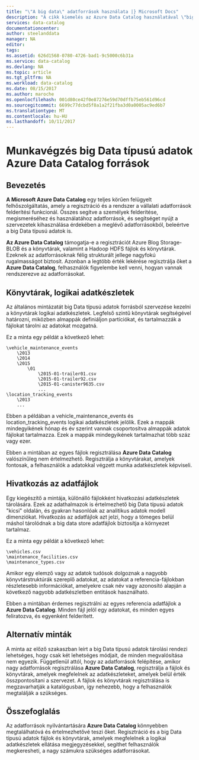 ```yaml
---
title: "\"A big data\" adatforrások használata |} Microsoft Docs"
description: "A cikk kiemelés az Azure Data Catalog használatával \"big data\" adatforrások, beleértve az Azure Blob Storage tárolóban, az Azure Data Lake és a Hadoop HDFS minták – útmutató."
services: data-catalog
documentationcenter: 
author: steelanddata
manager: NA
editor: 
tags: 
ms.assetid: 626d1568-0780-4726-bad1-9c5000c6b31a
ms.service: data-catalog
ms.devlang: NA
ms.topic: article
ms.tgt_pltfrm: NA
ms.workload: data-catalog
ms.date: 08/15/2017
ms.author: maroche
ms.openlocfilehash: 001d80ce42f0e87276e59d70dffb75eb561d96cd
ms.sourcegitcommit: 6699c77dcbd5f8a1a2f21fba3d0a0005ac9ed6b7
ms.translationtype: MT
ms.contentlocale: hu-HU
ms.lasthandoff: 10/11/2017
---
```

# <a name="how-to-work-with-big-data-sources-in-azure-data-catalog"></a>Munkavégzés big Data típusú adatok Azure Data Catalog források
## <a name="introduction"></a>Bevezetés
**A Microsoft Azure Data Catalog** egy teljes körűen felügyelt felhőszolgáltatás, amely a regisztráció és a rendszer a vállalati adatforrások felderítési funkcionál. Összes segítve a személyek felderítése, megismeréséhez és használatához adatforrások, és segítséget nyújt a szervezetek kihasználása érdekében a meglévő adatforrásokból, beleértve a big Data típusú adatok is.

**Az Azure Data Catalog** támogatja-e a regisztrációt Azure Blog Storage-BLOB és a könyvtárak, valamint a Hadoop HDFS fájlok és könyvtárak. Ezeknek az adatforrásoknak félig strukturált jellege nagyfokú rugalmasságot biztosít. Azonban a legtöbb érték lekérése regisztrálja őket a **Azure Data Catalog**, felhasználók figyelembe kell venni, hogyan vannak rendszerezve az adatforrásokat.

## <a name="directories-as-logical-data-sets"></a>Könyvtárak, logikai adatkészletek
Az általános mintázatát big Data típusú adatok forrásból szervezése kezelni a könyvtárak logikai adatkészletek. Legfelső szintű könyvtárak segítségével határozni, miközben almappák definiáljon partíciókat, és tartalmazzák a fájlokat tárolni az adatokat mozgatná.

Ez a minta egy példát a következő lehet:

    \vehicle_maintenance_events
        \2013
        \2014
        \2015
            \01
                \2015-01-trailer01.csv
                \2015-01-trailer92.csv
                \2015-01-canister9635.csv
                ...
    \location_tracking_events
        \2013
        ...

Ebben a példában a vehicle_maintenance_events és location_tracking_events logikai adatkészletek jelölik. Ezek a mappák mindegyikének hónap és év szerint vannak csoportosítva almappák adatok fájlokat tartalmazza. Ezek a mappák mindegyikének tartalmazhat több száz vagy ezer.

Ebben a mintában az egyes fájlok regisztrálása **Azure Data Catalog** valószínűleg nem értelmezhető. Regisztrálja a könyvtárakat, amelyek fontosak, a felhasználók a adatokkal végzett munka adatkészletek képviseli.

## <a name="reference-data-files"></a>Hivatkozás az adatfájlok
Egy kiegészítő a mintája, különálló fájlokként hivatkozási adatkészletek tárolására. Ezek az adathalmazok is értelmezhető big Data típusú adatok "kicsi" oldalán, és gyakran hasonlóak az analitikus adatok modell dimenziókat. Hivatkozás az adatfájlok azt jelzi, hogy a tömeges belül máshol tárolódnak a big data store adatfájlok biztosítja a környezet tartalmaz.

Ez a minta egy példát a következő lehet:

    \vehicles.csv
    \maintenance_facilities.csv
    \maintenance_types.csv

Amikor egy elemző vagy az adatok tudósok dolgoznak a nagyobb könyvtárstruktúrák szereplő adatokat, az adatokat a referencia-fájlokban részletesebb információkat, amelyekre csak név vagy azonosító alapján a következő nagyobb adatkészletben entitások használható.

Ebben a mintában érdemes regisztrálni az egyes referencia adatfájlok a **Azure Data Catalog**. Minden fájl jelöl egy adatokat, és minden egyes feliratozva, és egyenként felderített.

## <a name="alternate-patterns"></a>Alternatív minták
A minta az előző szakaszban leírt a big Data típusú adatok tárolási rendezi lehetséges, hogy csak két lehetséges módjait, de minden megvalósítása nem egyezik. Függetlenül attól, hogy az adatforrások felépítése, amikor nagy adatforrások regisztrálása **Azure Data Catalog**, regisztrálja a fájlok és könyvtárak, amelyek megfelelnek az adatkészleteket, amelyek belül érték összpontosítani a szervezet. A fájlok és könyvtárak regisztrálása is megzavarhatják a katalógusban, így nehezebb, hogy a felhasználók megtalálják a szükséges.

## <a name="summary"></a>Összefoglalás
Az adatforrások nyilvántartására **Azure Data Catalog** könnyebben megtalálhatóvá és értelmezhetővé teszi őket. Regisztráció és a big Data típusú adatok fájlok és könyvtárak, amelyek megfelelnek a logikai adatkészletek ellátása megjegyzésekkel, segíthet felhasználók megkeresheti, a nagy számukra szükséges adatforrásokat.
